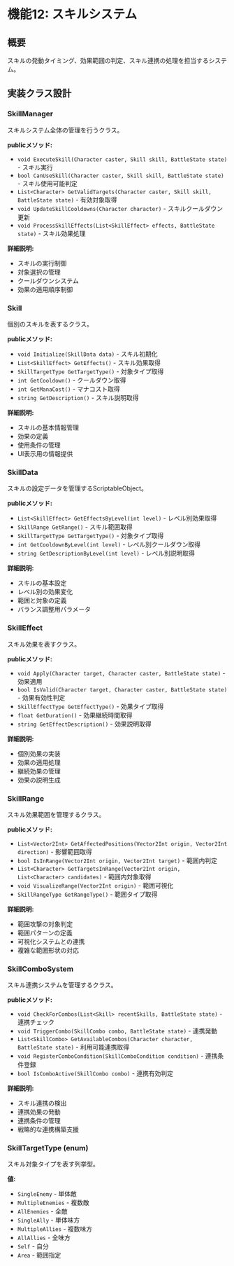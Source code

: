 # 機能12: スキルシステム

## 概要
スキルの発動タイミング、効果範囲の判定、スキル連携の処理を担当するシステム。

## 実装クラス設計

### SkillManager
スキルシステム全体の管理を行うクラス。

**publicメソッド:**
- `void ExecuteSkill(Character caster, Skill skill, BattleState state)` - スキル実行
- `bool CanUseSkill(Character caster, Skill skill, BattleState state)` - スキル使用可能判定
- `List<Character> GetValidTargets(Character caster, Skill skill, BattleState state)` - 有効対象取得
- `void UpdateSkillCooldowns(Character character)` - スキルクールダウン更新
- `void ProcessSkillEffects(List<SkillEffect> effects, BattleState state)` - スキル効果処理

**詳細説明:**
- スキルの実行制御
- 対象選択の管理
- クールダウンシステム
- 効果の適用順序制御

### Skill
個別のスキルを表するクラス。

**publicメソッド:**
- `void Initialize(SkillData data)` - スキル初期化
- `List<SkillEffect> GetEffects()` - スキル効果取得
- `SkillTargetType GetTargetType()` - 対象タイプ取得
- `int GetCooldown()` - クールダウン取得
- `int GetManaCost()` - マナコスト取得
- `string GetDescription()` - スキル説明取得

**詳細説明:**
- スキルの基本情報管理
- 効果の定義
- 使用条件の管理
- UI表示用の情報提供

### SkillData
スキルの設定データを管理するScriptableObject。

**publicメソッド:**
- `List<SkillEffect> GetEffectsByLevel(int level)` - レベル別効果取得
- `SkillRange GetRange()` - スキル範囲取得
- `SkillTargetType GetTargetType()` - 対象タイプ取得
- `int GetCooldownByLevel(int level)` - レベル別クールダウン取得
- `string GetDescriptionByLevel(int level)` - レベル別説明取得

**詳細説明:**
- スキルの基本設定
- レベル別の効果変化
- 範囲と対象の定義
- バランス調整用パラメータ

### SkillEffect
スキル効果を表すクラス。

**publicメソッド:**
- `void Apply(Character target, Character caster, BattleState state)` - 効果適用
- `bool IsValid(Character target, Character caster, BattleState state)` - 効果有効性判定
- `SkillEffectType GetEffectType()` - 効果タイプ取得
- `float GetDuration()` - 効果継続時間取得
- `string GetEffectDescription()` - 効果説明取得

**詳細説明:**
- 個別効果の実装
- 効果の適用処理
- 継続効果の管理
- 効果の説明生成

### SkillRange
スキル効果範囲を管理するクラス。

**publicメソッド:**
- `List<Vector2Int> GetAffectedPositions(Vector2Int origin, Vector2Int direction)` - 影響範囲取得
- `bool IsInRange(Vector2Int origin, Vector2Int target)` - 範囲内判定
- `List<Character> GetTargetsInRange(Vector2Int origin, List<Character> candidates)` - 範囲内対象取得
- `void VisualizeRange(Vector2Int origin)` - 範囲可視化
- `SkillRangeType GetRangeType()` - 範囲タイプ取得

**詳細説明:**
- 範囲攻撃の対象判定
- 範囲パターンの定義
- 可視化システムとの連携
- 複雑な範囲形状の対応

### SkillComboSystem
スキル連携システムを管理するクラス。

**publicメソッド:**
- `void CheckForCombos(List<Skill> recentSkills, BattleState state)` - 連携チェック
- `void TriggerCombo(SkillCombo combo, BattleState state)` - 連携発動
- `List<SkillCombo> GetAvailableCombos(Character character, BattleState state)` - 利用可能連携取得
- `void RegisterComboCondition(SkillComboCondition condition)` - 連携条件登録
- `bool IsComboActive(SkillCombo combo)` - 連携有効判定

**詳細説明:**
- スキル連携の検出
- 連携効果の発動
- 連携条件の管理
- 戦略的な連携構築支援

### SkillTargetType (enum)
スキル対象タイプを表す列挙型。

**値:**
- `SingleEnemy` - 単体敵
- `MultipleEnemies` - 複数敵
- `AllEnemies` - 全敵
- `SingleAlly` - 単体味方
- `MultipleAllies` - 複数味方
- `AllAllies` - 全味方
- `Self` - 自分
- `Area` - 範囲指定